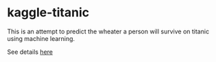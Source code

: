 # kaggle-titanic

This is an attempt to predict the wheater a person will survive on titanic using machine learning.

See details [here](https://www.kaggle.com/c/titanic)
